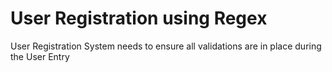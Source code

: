 # User Registration using Regex
User Registration System needs to ensure all validations  are in place during the User Entry
